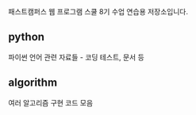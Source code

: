 

패스트캠퍼스 웹 프로그램 스쿨 8기 수업 연습용 저장소입니다.

## python

파이썬 언어 관련 자료들 - 코딩 테스트, 문서 등

## algorithm

여러 알고리즘 구현 코드 모음